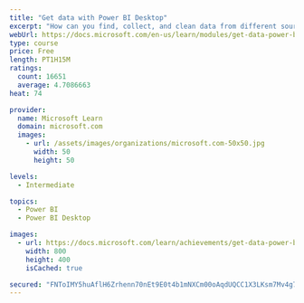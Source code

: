 ```yaml
---
title: "Get data with Power BI Desktop"
excerpt: "How can you find, collect, and clean data from different sources? Power BI is a tool for making sense of your data. You will learn tricks to make data-gathering easier."
webUrl: https://docs.microsoft.com/en-us/learn/modules/get-data-power-bi/
type: course
price: Free
length: PT1H15M
ratings:
  count: 16651
  average: 4.7086663
heat: 74

provider:
  name: Microsoft Learn
  domain: microsoft.com
  images:
    - url: /assets/images/organizations/microsoft.com-50x50.jpg
      width: 50
      height: 50

levels:
  - Intermediate

topics:
  - Power BI
  - Power BI Desktop

images:
  - url: https://docs.microsoft.com/learn/achievements/get-data-power-bi-desktop-social.png
    width: 800
    height: 400
    isCached: true

secured: "FNToIMY5huAflH6Zrhenn70nEt9E0t4b1mNXCm00oAqdUQCC1X3LKsm7Mv4g7MT1PWt+8C86LXyJQ//7boyOUEuWERGnX1aK9sVENMsnA2iYb/lGg02nhkBGZmIdkUJJwlorNtJyT4apA1rZ7T9DzZScyNMxkbFo+99xOOwW+FsCMRlvRVQOKe1HL1a7jduSE9LFXjeCrAPBKuji0VWQgsC6WuNZ+Iyx7m4tkKmXigKoafXppd8gvEOEzgieYkrDdXGiEY7PHSixFtZPrIhr6OrjGsAQLMSfab6p9YoK9ejdaoZDO6UElY3HdXgOpUxkwYfWRloKjzN//bkq1Lx3bzxlJiu4XCvWpymetdA5dKQgMZkmPEUadmR3HIaKXYiJ0Uhj2eexb/2zzz0dSG2loBSqYVQh2YZpQBkqkrlL+iUxAC6j2TvtayHdenIepA2a;C+4PiFj9YkLZj45YfR3YJw=="
---
```


